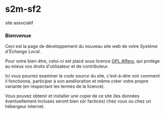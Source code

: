s2m-sf2
=======

site associatif

### Bienvenue
Ceci est la page de développement du nouveau site web de votre _Système d'Échange Local_.

Pour votre bien-être, celui-ci est placé sous licence [GPL Affero](http://www.gnu.org/licenses/why-affero-gpl.fr.html), qui protège au mieux vos droits d'utilisateur et de contributeur.

Ici vous pourrez examiner le _code source_ du site, c'est-à-dire voir comment il fonctionne, participer à son amélioration et même créer votre propre variante (en respectant les termes de la licence).

Vous pouvez obtenir et installer une copie de ce site (les données éventuellement incluses seront bien sûr factices) chez vous ou chez un hébergeur internet.

